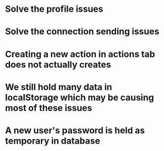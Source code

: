# Solve the profile issues
# Solve the connection sending issues
# Creating a new action in actions tab does not actually creates
# We still hold many data in localStorage which may be causing most of these issues
# A new user's password is held as temporary in database
